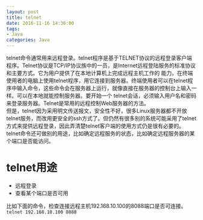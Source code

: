 ```yaml
---
layout: post
title: telnet
date: 2016-11-16 14:30:00
tags:
- Java
categories: Java
---
```


telnet命令通常用来远程登录。telnet程序是基于TELNET协议的远程登录客户端程序。Telnet协议是TCP/IP协议族中的一员，是Internet远程登陆服务的标准协议和主要方式。它为用户提供了在本地计算机上完成远程主机工作的 能力。在终端使用者的电脑上使用telnet程序，用它连接到服务器。终端使用者可以在telnet程序中输入命令，这些命令会在服务器上运行，就像直接在服务器的控制台上输入一样。可以在本地就能控制服务器。要开始一个 telnet会话，必须输入用户名和密码来登录服务器。Telnet是常用的远程控制Web服务器的方法。    
但是，telnet因为采用明文传送报文，安全性不好，很多Linux服务器都不开放telnet服务，而改用更安全的ssh方式了。但仍然有很多别的系统可能采用了telnet方式来提供远程登录，因此弄清楚telnet客户端的使用方式仍是很有必要的。    
telnet命令还可做别的用途，比如确定远程服务的状态，比如确定远程服务器的某个端口是否能访问。    

# telnet用途
* 远程登录
* 查看某个端口是否可用

比如下面的命令，检查连接远程主机192.168.10.100的8088端口是否可连接。    
`telnet 192.168.10.100 8088`
